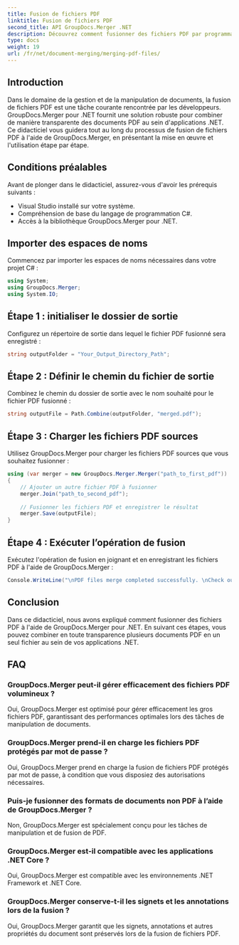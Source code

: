 ```yaml
---
title: Fusion de fichiers PDF
linktitle: Fusion de fichiers PDF
second_title: API GroupDocs.Merger .NET
description: Découvrez comment fusionner des fichiers PDF par programmation dans .NET à l'aide de GroupDocs.Merger pour une gestion transparente des documents.
type: docs
weight: 19
url: /fr/net/document-merging/merging-pdf-files/
---
```

## Introduction
Dans le domaine de la gestion et de la manipulation de documents, la fusion de fichiers PDF est une tâche courante rencontrée par les développeurs. GroupDocs.Merger pour .NET fournit une solution robuste pour combiner de manière transparente des documents PDF au sein d'applications .NET. Ce didacticiel vous guidera tout au long du processus de fusion de fichiers PDF à l'aide de GroupDocs.Merger, en présentant la mise en œuvre et l'utilisation étape par étape.
## Conditions préalables
Avant de plonger dans le didacticiel, assurez-vous d'avoir les prérequis suivants :
- Visual Studio installé sur votre système.
- Compréhension de base du langage de programmation C#.
- Accès à la bibliothèque GroupDocs.Merger pour .NET.

## Importer des espaces de noms
Commencez par importer les espaces de noms nécessaires dans votre projet C# :
```csharp
using System; 
using GroupDocs.Merger;
using System.IO;
```
## Étape 1 : initialiser le dossier de sortie
Configurez un répertoire de sortie dans lequel le fichier PDF fusionné sera enregistré :
```csharp
string outputFolder = "Your_Output_Directory_Path";
```
## Étape 2 : Définir le chemin du fichier de sortie
Combinez le chemin du dossier de sortie avec le nom souhaité pour le fichier PDF fusionné :
```csharp
string outputFile = Path.Combine(outputFolder, "merged.pdf");
```
## Étape 3 : Charger les fichiers PDF sources
Utilisez GroupDocs.Merger pour charger les fichiers PDF sources que vous souhaitez fusionner :
```csharp
using (var merger = new GroupDocs.Merger.Merger("path_to_first_pdf"))
{
    // Ajouter un autre fichier PDF à fusionner
    merger.Join("path_to_second_pdf");
    
    // Fusionner les fichiers PDF et enregistrer le résultat
    merger.Save(outputFile);
}
```
## Étape 4 : Exécuter l’opération de fusion
Exécutez l'opération de fusion en joignant et en enregistrant les fichiers PDF à l'aide de GroupDocs.Merger :
```csharp
Console.WriteLine("\nPDF files merge completed successfully. \nCheck output in {0}", outputFolder);
```

## Conclusion
Dans ce didacticiel, nous avons expliqué comment fusionner des fichiers PDF à l'aide de GroupDocs.Merger pour .NET. En suivant ces étapes, vous pouvez combiner en toute transparence plusieurs documents PDF en un seul fichier au sein de vos applications .NET.

## FAQ
### GroupDocs.Merger peut-il gérer efficacement des fichiers PDF volumineux ?
Oui, GroupDocs.Merger est optimisé pour gérer efficacement les gros fichiers PDF, garantissant des performances optimales lors des tâches de manipulation de documents.
### GroupDocs.Merger prend-il en charge les fichiers PDF protégés par mot de passe ?
Oui, GroupDocs.Merger prend en charge la fusion de fichiers PDF protégés par mot de passe, à condition que vous disposiez des autorisations nécessaires.
### Puis-je fusionner des formats de documents non PDF à l’aide de GroupDocs.Merger ?
Non, GroupDocs.Merger est spécialement conçu pour les tâches de manipulation et de fusion de PDF.
### GroupDocs.Merger est-il compatible avec les applications .NET Core ?
Oui, GroupDocs.Merger est compatible avec les environnements .NET Framework et .NET Core.
### GroupDocs.Merger conserve-t-il les signets et les annotations lors de la fusion ?
Oui, GroupDocs.Merger garantit que les signets, annotations et autres propriétés du document sont préservés lors de la fusion de fichiers PDF.